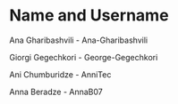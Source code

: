 # Name and Username

Ana Gharibashvili  - Ana-Gharibashvili

Giorgi Gegechkori - George-Gegechkori 

Ani Chumburidze - AnniTec

Anna Beradze - AnnaB07
